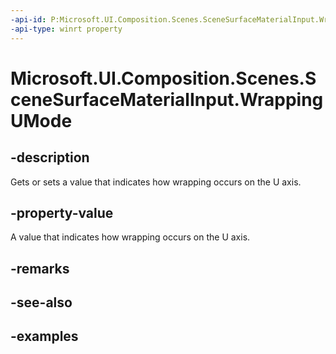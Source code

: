 ```yaml
---
-api-id: P:Microsoft.UI.Composition.Scenes.SceneSurfaceMaterialInput.WrappingUMode
-api-type: winrt property
---
```


<!-- Property syntax.
public SceneWrappingMode WrappingUMode { get;  set; }
-->

# Microsoft.UI.Composition.Scenes.SceneSurfaceMaterialInput.WrappingUMode

## -description

Gets or sets a value that indicates how wrapping occurs on the U axis.

## -property-value

A value that indicates how wrapping occurs on the U axis.

## -remarks

## -see-also

## -examples

